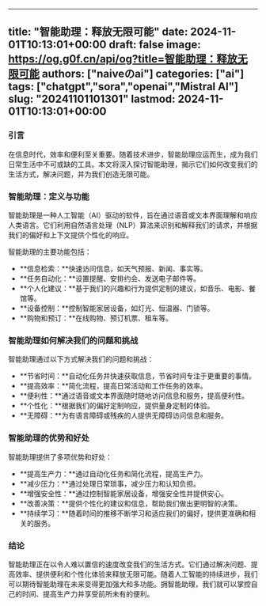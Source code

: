 
---
title: "智能助理：释放无限可能"
date: 2024-11-01T10:13:01+00:00
draft: false
image: https://og.g0f.cn/api/og?title=智能助理：释放无限可能
authors: ["naiveのai"]
categories: ["ai"]
tags: ["chatgpt","sora","openai","Mistral AI"]
slug: "20241101101301"
lastmod: 2024-11-01T10:13:01+00:00
---
### 引言

在信息时代，效率和便利至关重要。随着技术进步，智能助理应运而生，成为我们日常生活中不可或缺的工具。本文将深入探讨智能助理，揭示它们如何改变我们的生活方式，解决问题，并为我们创造无限可能。

### 智能助理：定义与功能

智能助理是一种人工智能（AI）驱动的软件，旨在通过语音或文本界面理解和响应人类语言。它们利用自然语言处理（NLP）算法来识别和解释我们的请求，并根据我们的偏好和上下文提供个性化的响应。

智能助理的主要功能包括：

- **信息检索：**快速访问信息，如天气预报、新闻、事实等。
- **任务自动化：**设置提醒、安排约会、发送电子邮件等。
- **个人化建议：**基于我们的兴趣和行为提供定制的建议，如音乐、电影、餐馆等。
- **设备控制：**控制智能家居设备，如灯光、恒温器、门锁等。
- **购物和预订：**在线购物、预订机票、租车等。

### 智能助理如何解决我们的问题和挑战

智能助理通过以下方式解决我们的问题和挑战：

- **节省时间：**自动化任务并快速获取信息，节省时间专注于更重要的事情。
- **提高效率：**简化流程，提高日常活动和工作任务的效率。
- **便利性：**通过语音或文本界面随时随地访问信息和服务，提高便利性。
- **个性化：**根据我们的偏好定制响应，提供量身定制的体验。
- **无障碍：**为有语言障碍或残疾的人提供无障碍访问信息和服务。

### 智能助理的优势和好处

智能助理提供了多项优势和好处：

- **提高生产力：**通过自动化任务和简化流程，提高生产力。
- **减少压力：**通过处理日常琐事，减少压力和认知负担。
- **增强安全性：**通过控制智能家居设备，增强安全性并提供安心。
- **改善决策：**提供个性化的建议和信息，帮助我们做出更明智的决策。
- **持续学习：**随着时间的推移不断学习和适应我们的偏好，提供更准确和相关的服务。

### 结论

智能助理正在以令人难以置信的速度改变我们的生活方式。它们通过解决问题、提高效率、提供便利和个性化体验来释放无限可能。随着人工智能的持续进步，我们可以期待智能助理在未来变得更加强大和多功能。拥智能助理，我们就可以掌控自己的时间、提高生产力并享受前所未有的便利。